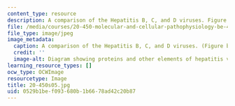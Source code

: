 ```yaml
---
content_type: resource
description: A comparison of the Hepatitis B, C, and D viruses. Figure by MIT OCW.
file: /media/courses/20-450-molecular-and-cellular-pathophysiology-be-450-spring-2005/0529b1bef093680b1b6678ad42c20b87_20-450s05.jpg
file_type: image/jpeg
image_metadata:
  caption: A comparison of the Hepatitis B, C, and D viruses. (Figure by MIT OpenCourseWare.)
  credit: ''
  image-alt: Diagram showing proteins and other elements of hepatitis viruses.
learning_resource_types: []
ocw_type: OCWImage
resourcetype: Image
title: 20-450s05.jpg
uid: 0529b1be-f093-680b-1b66-78ad42c20b87
---
```

